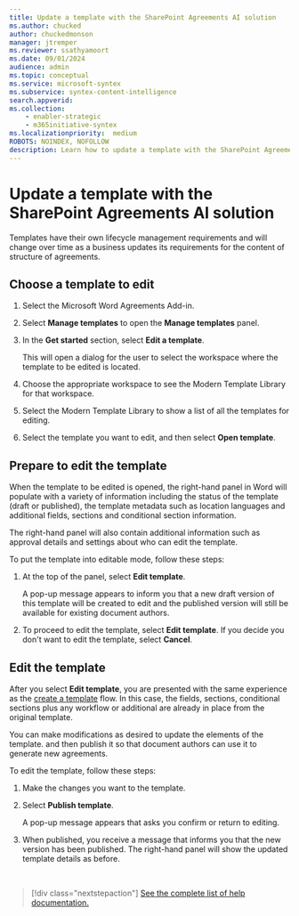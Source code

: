 ```yaml
---
title: Update a template with the SharePoint Agreements AI solution
ms.author: chucked
author: chuckedmonson
manager: jtremper
ms.reviewer: ssathyamoort
ms.date: 09/01/2024
audience: admin
ms.topic: conceptual
ms.service: microsoft-syntex
ms.subservice: syntex-content-intelligence
search.appverid: 
ms.collection: 
    - enabler-strategic
    - m365initiative-syntex
ms.localizationpriority:  medium
ROBOTS: NOINDEX, NOFOLLOW
description: Learn how to update a template with the SharePoint Agreements AI solution.
---
```


# Update a template with the SharePoint Agreements AI solution

Templates have their own lifecycle management requirements and will change over time as a business updates its requirements for the content of structure of agreements.

## Choose a template to edit

1. Select the Microsoft Word Agreements Add-in.

2. Select **Manage templates** to open the **Manage templates** panel.

3. In the **Get started** section, select **Edit a template**.

    This will open a dialog for the user to select the workspace where the template to be edited is located.

4. Choose the appropriate workspace to see the Modern Template Library for that workspace.

5. Select the Modern Template Library to show a list of all the templates for editing.

6. Select the template you want to edit, and then select **Open template**.

## Prepare to edit the template

When the template to be edited is opened, the right-hand panel in Word will populate with a variety of information including the status of the template (draft or published), the template metadata such as location languages and additional fields, sections and conditional section information.

The right-hand panel will also contain additional information such as approval details and settings about who can edit the template.

To put the template into editable mode, follow these steps:

1. At the top of the panel, select **Edit template**.

    A pop-up message appears to inform you that a new draft version of this template will be created to edit and the published version will still be available for existing document authors.

2. To proceed to edit the template, select **Edit template**. If you decide you don't want to edit the template, select **Cancel**.

## Edit the template

After you select **Edit template**, you are presented with the same experience as the [create a template](agreements-create-template#configure-an-approval-workflow-for-documents-generated-from-the-template) flow. In this case, the fields, sections, conditional sections plus any workflow or additional are already in place from the original template.

You can make modifications as desired to update the elements of the template. and then publish it so that document authors can use it to generate new agreements.

To edit the template, follow these steps:

1. Make the changes you want to the template.

2. Select **Publish template**.

    A pop-up message appears that asks you confirm or return to editing.

3. When published, you receive a message that informs you that the new version has been published. The right-hand panel will show the updated template details as before.

<br>

> [!div class="nextstepaction"]
> [See the complete list of help documentation.](agreements-overview.md#help-documentation)
